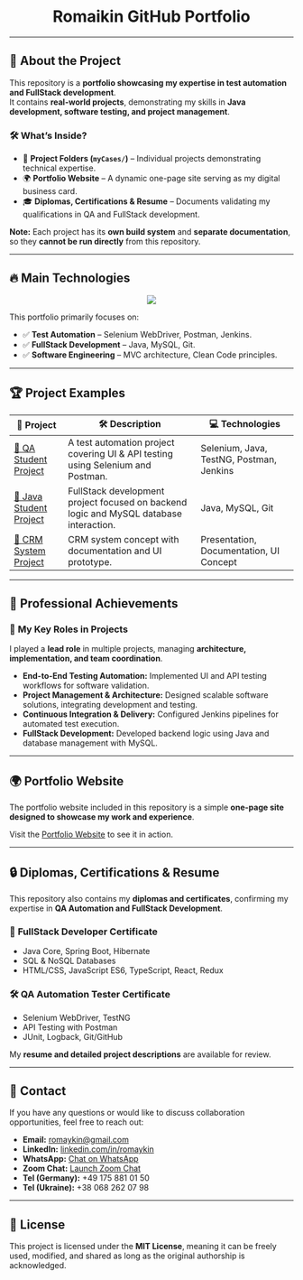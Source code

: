 <h1 align="center">Romaikin GitHub Portfolio</h1>

---

## 🌟 About the Project

This repository is a **portfolio showcasing my expertise in test automation and FullStack development**.  
It contains **real-world projects**, demonstrating my skills in **Java development, software testing, and project management**.

### 🛠 **What’s Inside?**
- 📂 **Project Folders (`myCases/`)** – Individual projects demonstrating technical expertise.
- 🌍 **Portfolio Website** – A dynamic one-page site serving as my digital business card.
- 🎓 **Diplomas, Certifications & Resume** – Documents validating my qualifications in QA and FullStack development.

**Note:** Each project has its **own build system** and **separate documentation**, so they **cannot be run directly** from this repository.

---

## 🔥 Main Technologies

<p align="center">
  <img src="https://skillicons.dev/icons?i=java,js,html,css,git,linux,mysql,selenium,postman,jenkins">
</p>

This portfolio primarily focuses on:
- ✅ **Test Automation** – Selenium WebDriver, Postman, Jenkins.
- ✅ **FullStack Development** – Java, MySQL, Git.
- ✅ **Software Engineering** – MVC architecture, Clean Code principles.

---

## 🏆 Project Examples

| 🚀 Project                                                   | 🛠 Description                                                                                                   | 💻 Technologies                                      |
|--------------------------------------------------------------|-----------------------------------------------------------------------------------------------------------------|-----------------------------------------------------|
| [📌 QA Student Project](https://github.com/RomNox/Portfolio/tree/main/myCases/qaStudentProject) | A test automation project covering UI & API testing using Selenium and Postman. | Selenium, Java, TestNG, Postman, Jenkins             |
| [📌 Java Student Project](https://github.com/RomNox/Portfolio/tree/main/myCases/javaStudentProject) | FullStack development project focused on backend logic and MySQL database interaction. | Java, MySQL, Git                                    |
| [📌 CRM System Project](https://github.com/RomNox/Portfolio/tree/main/myCases/crmProject)          | CRM system concept with documentation and UI prototype. | Presentation, Documentation, UI Concept |

---

## 💼 Professional Achievements

### 🎯 **My Key Roles in Projects**
I played a **lead role** in multiple projects, managing **architecture, implementation, and team coordination**.

- **End-to-End Testing Automation:** Implemented UI and API testing workflows for software validation.
- **Project Management & Architecture:** Designed scalable software solutions, integrating development and testing.
- **Continuous Integration & Delivery:** Configured Jenkins pipelines for automated test execution.
- **FullStack Development:** Developed backend logic using Java and database management with MySQL.

---

## 🌍 Portfolio Website

The portfolio website included in this repository is a simple **one-page site designed to showcase my work and experience**.

Visit the [Portfolio Website](https://romnox.github.io/Portfolio/) to see it in action.

---

## 🔒 Diplomas, Certifications & Resume

This repository also contains my **diplomas and certificates**, confirming my expertise in **QA Automation and FullStack Development**.

### 📜 **FullStack Developer Certificate**
- Java Core, Spring Boot, Hibernate
- SQL & NoSQL Databases
- HTML/CSS, JavaScript ES6, TypeScript, React, Redux

### 🛠 **QA Automation Tester Certificate**
- Selenium WebDriver, TestNG
- API Testing with Postman
- JUnit, Logback, Git/GitHub

My **resume and detailed project descriptions** are available for review.

---

## 📩 Contact

If you have any questions or would like to discuss collaboration opportunities, feel free to reach out:

- **Email:** [romaykin@gmail.com](mailto:romaykin@gmail.com)
- **LinkedIn:** [linkedin.com/in/romaykin](https://www.linkedin.com/in/romaykin)
- **WhatsApp:** [Chat on WhatsApp](https://api.whatsapp.com/send?phone=+380682620798)
- **Zoom Chat:** [Launch Zoom Chat](https://us05web.zoom.us/launch/chat?src=direct_chat_link&email=romaykin%40gmail.com)
- **Tel (Germany):** +49 175 881 01 50
- **Tel (Ukraine):** +38 068 262 07 98

---

## 📜 License

This project is licensed under the **MIT License**, meaning it can be freely used, modified, and shared as long as the original authorship is acknowledged.